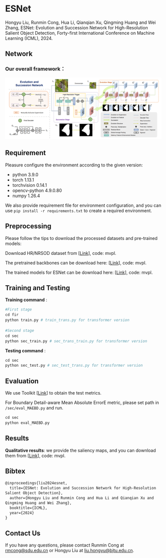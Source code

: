 # ESNet 

Hongyu Liu, Runmin Cong, Hua Li, Qianqian Xu, Qingming Huang and Wei Zhang, ESNet: Evolution and Succession Network for High-Resolution Salient Object Detection, Forty-first International Conference on Machine Learning (ICML), 2024.
## Network

### Our overall framework：

![image](fig/overall.png)


## Requirement

Pleasure configure the environment according to the given version:

- python 3.9.0
- torch 1.13.1
- torchvision 0.14.1
- opencv-python 4.9.0.80
- numpy 1.26.4

We also provide requirement file for environment configuration, and you can use `pip install -r requirements.txt` to create a required environment.

## Preprocessing

Please follow the tips to download the processed datasets and pre-trained models:

Download HR/NRSOD dataset from [[Link](https://pan.baidu.com/s/1SDwGH6yUQ_yMGAv6ndR07A?pwd=mvpl)], code: mvpl.

The pretrained backbones can be download here: [[Link](https://pan.baidu.com/s/1Nmd9h-LWV2WCxftYbQmy8g?pwd=mvpl)], code: mvpl.

The trained models for ESNet can be download here: [[Link](https://pan.baidu.com/s/1Yyvqwwe94NhZEIc1IcKY4g?pwd=mvpl)], code: mvpl.



## Training and Testing

**Training command** :

```python
#First stage
cd fir
python train.py # train_trans.py for transformer version

#Second stage
cd sec
python sec_train.py # sec_trans_train.py for transformer version
```


**Testing command** :


```python
cd sec
python sec_test.py # sec_test_trans.py for transformer version
```

## Evaluation
We use Toolkit [[Link](https://github.com/zyjwuyan/SOD_Evaluation_Metrics)] to obtain the test metrics.

For Boundary Detail-aware Mean Absolute ErrorE metric, please set path in `/sec/eval_MAEBD.py` and run.
```python
cd sec
python eval_MAEBD.py
```

## Results

**Qualitative results**: we provide the saliency maps, and you can download them from [[Link](https://pan.baidu.com/s/1Uhrd_7HnIDHQYXJMfrhS7A?pwd=mvpl)], code: mvpl.




## Bibtex
```
@inproceedings{liu2024esnet,
  title={ESNet: Evolution and Succession Network for High-Resolution Salient Object Detection},
  author={Hongyu Liu and Runmin Cong and Hua Li and Qianqian Xu and Qingming Huang and Wei Zhang},
  booktitle={ICML},
  year={2024}
}
```
## Contact Us
If you have any questions, please contact Runmin Cong at [rmcong@sdu.edu.cn](mailto:rmcong@sdu.edu.cn) or Hongyu Liu at [liu.hongyu@bjtu.edu.cn](mailto:liu.hongyu@bjtu.edu.cn).

